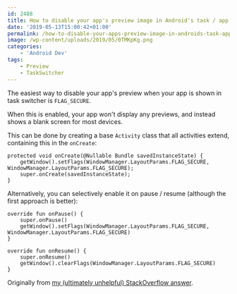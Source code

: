 ```yaml
---
id: 2488
title: How to disable your app's preview image in Android's task / app switcher
date: '2019-05-13T15:00:42+01:00'
permalink: /how-to-disable-your-apps-preview-image-in-androids-task-app-switcher/
image: /wp-content/uploads/2019/05/0TMKpKg.png
categories:
    - 'Android Dev'
tags:
    - Preview
    - TaskSwitcher
---
```


The easiest way to disable your app's preview when your app is shown in task switcher is `FLAG_SECURE`.

When this is enabled, your app won't display any previews, and instead shows a blank screen for most devices.

This can be done by creating a base `Activity` class that all activities extend, containing this in the `onCreate`:

```
protected void onCreate(@Nullable Bundle savedInstanceState) {
    getWindow().setFlags(WindowManager.LayoutParams.FLAG_SECURE, WindowManager.LayoutParams.FLAG_SECURE);
    super.onCreate(savedInstanceState);
}
```

Alternatively, you can selectively enable it on pause / resume (although the first approach is better):

```
override fun onPause() {
    super.onPause()
    getWindow().setFlags(WindowManager.LayoutParams.FLAG_SECURE, WindowManager.LayoutParams.FLAG_SECURE)
}

override fun onResume() {
    super.onResume()
    getWindow().clearFlags(WindowManager.LayoutParams.FLAG_SECURE)
}
```

Originally from [my (ultimately unhelpful) StackOverflow answer](https://stackoverflow.com/a/56043235/608312).